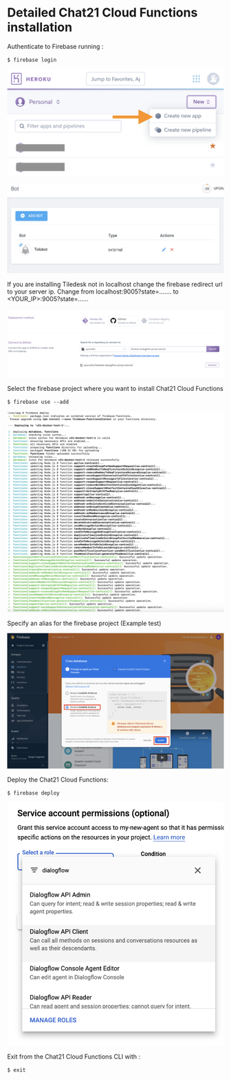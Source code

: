 # Detailed Chat21 Cloud Functions installation

Authenticate to Firebase running :

```text
$ firebase login
```

![](../.gitbook/assets/image%20%28112%29.png)

![](../.gitbook/assets/image%20%2877%29.png)

If you are installing Tiledesk not in localhost change the firebase redirect url to your server ip. Change from localhost:9005?state=....... to &lt;YOUR\_IP&gt;:9005?state=......

![](../.gitbook/assets/image%20%2882%29.png)

Select the firebase project where you want to install Chat21 Cloud Functions

```text
$ firebase use --add
```

![](../.gitbook/assets/image%20%2811%29.png)

Specify an alias for the firebase project \(Example test\)

![](../.gitbook/assets/image%20%2836%29.png)

Deploy the Chat21 Cloud Functions:

```text
$ firebase deploy
```

![](../.gitbook/assets/image%20%2861%29.png)

Exit from the Chat21 Cloud Functions CLI with :

```text
$ exit
```

